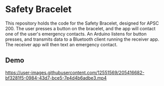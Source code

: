 # Safety Bracelet

This repository holds the code for the Safety Bracelet, designed for
APSC 200. The user presses a button on the bracelet, and the app will
contact one of the user's emergency contacts. An Arduino listens for
button presses, and transmits data to a Bluetooth client running the
receiver app. The receiver app will then text an emergency contact.

## Demo

https://user-images.githubusercontent.com/12551569/205416682-bf3281f5-0984-43d7-bce5-7e4d4b6adbe3.mp4




